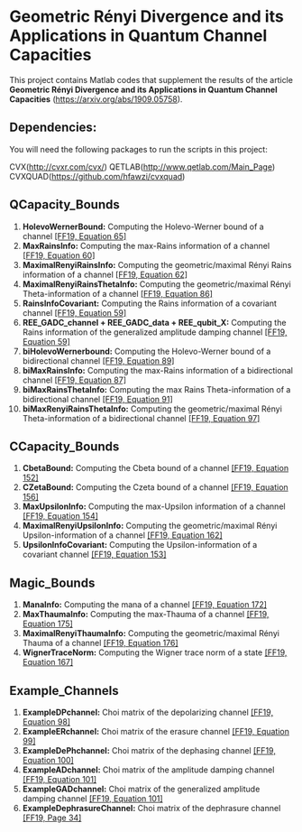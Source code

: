 # Geometric Rényi Divergence and its Applications in Quantum Channel Capacities

This project contains Matlab codes that supplement the results of the article **Geometric Rényi Divergence and its Applications in Quantum Channel Capacities** (https://arxiv.org/abs/1909.05758).

## Dependencies:

You will need the following packages to run the scripts in this project:

CVX(http://cvxr.com/cvx/)
QETLAB(http://www.qetlab.com/Main_Page)
CVXQUAD(https://github.com/hfawzi/cvxquad)

## QCapacity_Bounds
1. **HolevoWernerBound:** Computing the Holevo-Werner bound of a channel [[FF19, Equation 65]](https://arxiv.org/abs/1909.05758)
2. **MaxRainsInfo:** Computing the max-Rains information of a channel [[FF19, Equation 60]](https://arxiv.org/abs/1909.05758)
3. **MaximalRenyiRainsInfo:** Computing the geometric/maximal Rényi Rains information of a channel [[FF19, Equation 62]](https://arxiv.org/abs/1909.05758)
4. **MaximalRenyiRainsThetaInfo:** Computing the geometric/maximal Rényi Theta-information of a channel [[FF19, Equation 86]](https://arxiv.org/abs/1909.05758)
5. **RainsInfoCovariant:** Computing the Rains information of a covariant channel [[FF19, Equation 59]](https://arxiv.org/abs/1909.05758)
6. **REE_GADC_channel + REE_GADC_data + REE_qubit_X:** Computing the Rains information of the generalized amplitude damping channel [[FF19, Equation 59]](https://arxiv.org/abs/1909.05758)
7. **biHolevoWernerbound:** Computing the Holevo-Werner bound of a bidirectional channel [[FF19, Equation 89]](https://arxiv.org/abs/1909.05758)
8. **biMaxRainsInfo:** Computing the max-Rains information of a bidirectional channel [[FF19, Equation 87]](https://arxiv.org/abs/1909.05758)
9. **biMaxRainsThetaInfo:** Computing the max Rains Theta-information of a bidirectional channel [[FF19, Equation 91]](https://arxiv.org/abs/1909.05758)
10. **biMaxRenyiRainsThetaInfo:** Computing the geometric/maximal Rényi Theta-information of a bidirectional channel [[FF19, Equation 97]](https://arxiv.org/abs/1909.05758)

## CCapacity_Bounds
1. **CbetaBound:** Computing the Cbeta bound of a channel [[FF19, Equation 152]](https://arxiv.org/abs/1909.05758)
2. **CZetaBound:** Computing the Czeta bound of a channel [[FF19, Equation 156]](https://arxiv.org/abs/1909.05758)
3. **MaxUpsilonInfo:** Computing the max-Upsilon information of a channel [[FF19, Equation 154]](https://arxiv.org/abs/1909.05758)
4. **MaximalRenyiUpsilonInfo:** Computing the geometric/maximal Rényi Upsilon-information of a channel [[FF19, Equation 162]](https://arxiv.org/abs/1909.05758)
5. **UpsilonInfoCovariant:** Computing the Upsilon-information of a covariant channel [[FF19, Equation 153]](https://arxiv.org/abs/1909.05758)

## Magic_Bounds
1. **ManaInfo:** Computing the mana of a channel [[FF19, Equation 172]](https://arxiv.org/abs/1909.05758)
2. **MaxThaumaInfo:** Computing the max-Thauma of a channel [[FF19, Equation 175]](https://arxiv.org/abs/1909.05758)
3. **MaximalRenyiThaumaInfo:** Computing the geometric/maximal Rényi Thauma of a channel [[FF19, Equation 176]](https://arxiv.org/abs/1909.05758)
4. **WignerTraceNorm:** Computing the Wigner trace norm of a state [[FF19, Equation 167]](https://arxiv.org/abs/1909.05758)

## Example_Channels
1. **ExampleDPchannel:** Choi matrix of the depolarizing channel [[FF19, Equation 98]](https://arxiv.org/abs/1909.05758)
2. **ExampleERchannel:** Choi matrix of the erasure channel [[FF19, Equation 99]](https://arxiv.org/abs/1909.05758)
3. **ExampleDePhchannel:** Choi matrix of the dephasing channel [[FF19, Equation 100]](https://arxiv.org/abs/1909.05758)
4. **ExampleADchannel:** Choi matrix of the amplitude damping channel [[FF19, Equation 101]](https://arxiv.org/abs/1909.05758)
5. **ExampleGADchannel:** Choi matrix of the generalized amplitude damping channel [[FF19, Equation 101]](https://arxiv.org/abs/1909.05758)
6. **ExampleDephrasureChannel:** Choi matrix of the dephrasure channel [[FF19, Page 34]](https://arxiv.org/abs/1909.05758)



